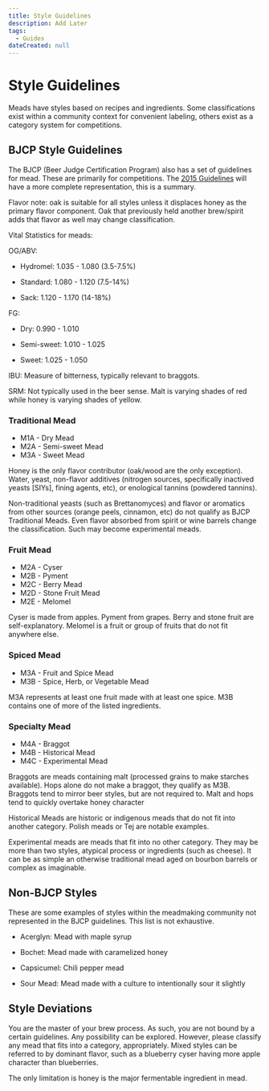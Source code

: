 ```yaml
---
title: Style Guidelines
description: Add Later
tags:
  - Guides
dateCreated: null
---
```


# Style Guidelines

Meads have styles based on recipes and ingredients.  Some classifications exist within a community context for convenient labeling, others exist as a category system for competitions.

## BJCP Style Guidelines

The BJCP (Beer Judge Certification Program) also has a set of guidelines for mead.  These are primarily for competitions.  The [2015 Guidelines](https://www.bjcp.org/docs/2015_Guidelines_Mead.pdf) will have a more complete representation, this is a summary.

Flavor note: oak is suitable for all styles unless it displaces honey as the primary flavor component.  Oak that previously held another brew/spirit adds that flavor as well may change classification.

Vital Statistics for meads:

OG/ABV:

- Hydromel: 1.035 - 1.080  (3.5-7.5%)

- Standard: 1.080 - 1.120 (7.5-14%)

- Sack: 1.120 - 1.170 (14-18%)

FG:

- Dry: 0.990 - 1.010

- Semi-sweet: 1.010 - 1.025

- Sweet: 1.025 - 1.050

IBU: Measure of bitterness, typically relevant to braggots.

SRM: Not typically used in the beer sense.  Malt is varying shades of red while honey is varying shades of yellow.

### Traditional Mead

- M1A - Dry Mead
- M2A - Semi-sweet Mead
- M3A - Sweet Mead

Honey is the only flavor contributor (oak/wood are the only exception).  Water, yeast, non-flavor additives (nitrogen sources, specifically inactived yeasts [SIYs], fining agents, etc), or enological tannins (powdered tannins).

Non-traditional yeasts (such as Brettanomyces) and flavor or aromatics from other sources (orange peels, cinnamon, etc) do not qualify as BJCP Traditional Meads.  Even flavor absorbed from spirit or wine barrels change the classification.  Such may become experimental meads.

### Fruit Mead

- M2A - Cyser
- M2B - Pyment
- M2C - Berry Mead
- M2D - Stone Fruit Mead
- M2E - Melomel

Cyser is made from apples.  Pyment from grapes.  Berry and stone fruit are self-explanatory.  Melomel is a fruit or group of fruits that do not fit anywhere else.

### Spiced Mead

- M3A - Fruit and Spice Mead
- M3B - Spice, Herb, or Vegetable Mead

M3A represents at least one fruit made with at least one spice.  M3B contains one of more of the listed ingredients.

### Specialty Mead

- M4A - Braggot
- M4B - Historical Mead
- M4C - Experimental Mead

Braggots are meads containing malt (processed grains to make starches available).  Hops alone do not make a braggot, they qualify as M3B.  Braggots tend to mirror beer styles, but are not required to.  Malt and hops tend to quickly overtake honey character

Historical Meads are historic or indigenous meads that do not fit into another category.  Polish meads or Tej are notable examples.

Experimental meads are meads that fit into no other category.  They may be more than two styles, atypical process or ingredients (such as cheese).  It can be as simple an otherwise traditional mead aged on bourbon barrels or complex as imaginable.

## Non-BJCP Styles

These are some examples of styles within the meadmaking community not represented in the BJCP guidelines.  This list is not exhaustive.

- Acerglyn: Mead with maple syrup

- Bochet: Mead made with caramelized honey

- Capsicumel: Chili pepper mead

- Sour Mead: Mead made with a culture to intentionally sour it slightly

## Style Deviations

You are the master of your brew process.  As such, you are not bound by a certain guidelines.  Any possibility can be explored.  However, please classify any mead that fits into a category, appropriately.  Mixed styles can be referred to by dominant flavor, such as a blueberry cyser having more apple character than blueberries.

The only limitation is honey is the major fermentable ingredient in mead.